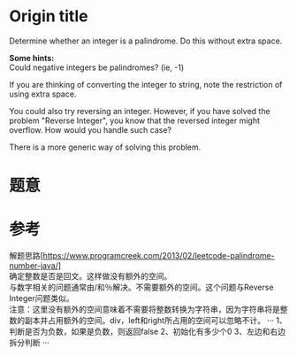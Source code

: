 # Origin title
Determine whether an integer is a palindrome. Do this without extra space.  
  
**Some hints:**  
Could negative integers be palindromes? (ie, -1)  
  
If you are thinking of converting the integer to string, note the restriction of using extra space.  
  
You could also try reversing an integer. However, if you have solved the problem "Reverse Integer", you know that the reversed integer might overflow. How would you handle such case?  
  
There is a more generic way of solving this problem.  
  
# 题意

# 参考
解题思路[https://www.programcreek.com/2013/02/leetcode-palindrome-number-java/]  
确定整数是否是回文。这样做没有额外的空间。  
与数字相关的问题通常由/和％解决。不需要额外的空间。这个问题与Reverse Integer问题类似。  
注意：这里没有额外的空间意味着不需要将整数转换为字符串，因为字符串将是整数的副本并占用额外的空间。div，left和right所占用的空间可以忽略不计。 
···
1、判断是否为负数，如果是负数，则返回false
2、初始化有多少个0
3、左边和右边拆分判断
···
